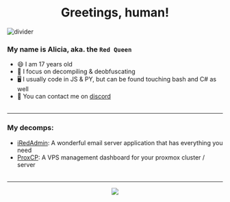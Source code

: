 <h1 align="center">Greetings, human!</h1>

![divider](https://i0.wp.com/images.hive.blog/DQmTSS1yipRYakGEHd4aAJvFSvkxjjWFdFhcU1n9v78sZ3D/hive-didver2.gif)

### My name is Alicia, aka. the `Red Queen`
- 😄 I am 17 years old
- 🤔 I focus on decompiling & deobfuscating
- 🖥️ I usually code in JS & PY, but can be found touching bash and C# as well
- 💬 You can contact me on [discord](https://discord.gg/96kh6n5EMB)
<br><br>

-----

### My decomps:
- [iRedAdmin](https://github.com/marcus-alicia/iRedAdmin-Pro-SQL):
A wonderful email server application that has everything you need
- [ProxCP](https://github.com/ClaraCrazy/proxcp):
A VPS management dashboard for your proxmox cluster / server
<br><br>

-----

<p align="center">
  <img src="https://steamuserimages-a.akamaihd.net/ugc/933804182305893444/6C77B513A7CF49ECA9CD5304C1907C4A2E3BE351/?imw=5000&imh=5000&ima=fit&impolicy=Letterbox&imcolor=%23000000&letterbox=false">
</p>
